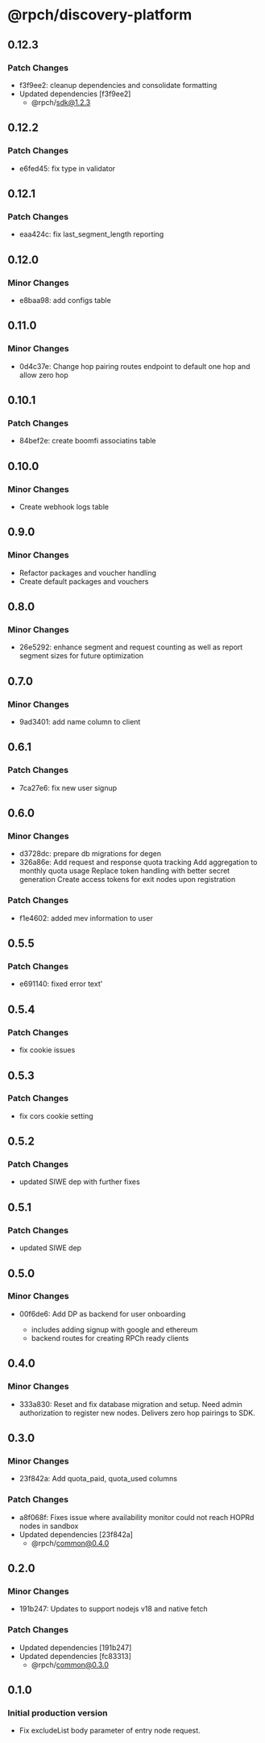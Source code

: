 # @rpch/discovery-platform

## 0.12.3

### Patch Changes

- f3f9ee2: cleanup dependencies and consolidate formatting
- Updated dependencies [f3f9ee2]
  - @rpch/sdk@1.2.3

## 0.12.2

### Patch Changes

- e6fed45: fix type in validator

## 0.12.1

### Patch Changes

- eaa424c: fix last_segment_length reporting

## 0.12.0

### Minor Changes

- e8baa98: add configs table

## 0.11.0

### Minor Changes

- 0d4c37e: Change hop pairing routes endpoint to default one hop and allow zero hop

## 0.10.1

### Patch Changes

- 84bef2e: create boomfi associatins table

## 0.10.0

### Minor Changes

- Create webhook logs table

## 0.9.0

### Minor Changes

- Refactor packages and voucher handling
- Create default packages and vouchers

## 0.8.0

### Minor Changes

- 26e5292: enhance segment and request counting as well as report segment sizes for future optimization

## 0.7.0

### Minor Changes

- 9ad3401: add name column to client

## 0.6.1

### Patch Changes

- 7ca27e6: fix new user signup

## 0.6.0

### Minor Changes

- d3728dc: prepare db migrations for degen
- 326a86e: Add request and response quota tracking
  Add aggregation to monthly quota usage
  Replace token handling with better secret generation
  Create access tokens for exit nodes upon registration

### Patch Changes

- f1e4602: added mev information to user

## 0.5.5

### Patch Changes

- e691140: fixed error text'

## 0.5.4

### Patch Changes

- fix cookie issues

## 0.5.3

### Patch Changes

- fix cors cookie setting

## 0.5.2

### Patch Changes

- updated SIWE dep with further fixes

## 0.5.1

### Patch Changes

- updated SIWE dep

## 0.5.0

### Minor Changes

- 00f6de6: Add DP as backend for user onboarding

  - includes adding signup with google and ethereum
  - backend routes for creating RPCh ready clients

## 0.4.0

### Minor Changes

- 333a830: Reset and fix database migration and setup.
  Need admin authorization to register new nodes.
  Delivers zero hop pairings to SDK.

## 0.3.0

### Minor Changes

- 23f842a: Add quota_paid, quota_used columns

### Patch Changes

- a8f068f: Fixes issue where availability monitor could not reach HOPRd nodes in sandbox
- Updated dependencies [23f842a]
  - @rpch/common@0.4.0

## 0.2.0

### Minor Changes

- 191b247: Updates to support nodejs v18 and native fetch

### Patch Changes

- Updated dependencies [191b247]
- Updated dependencies [fc83313]
  - @rpch/common@0.3.0

## 0.1.0

### Initial production version

- Fix excludeList body parameter of entry node request.
